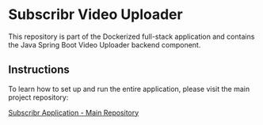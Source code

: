 # Subscribr Video Uploader

This repository is part of the Dockerized full-stack application and contains the Java Spring Boot Video Uploader backend component.

## Instructions

To learn how to set up and run the entire application, please visit the main project repository:

[Subscribr Application - Main Repository](https://github.com/aidenharrington/subscribr-application)
